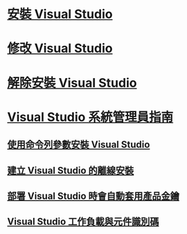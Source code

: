 # [安裝 Visual Studio](install-visual-studio.md)
# [修改 Visual Studio](modify-visual-studio.md)
# [解除安裝 Visual Studio](uninstall-visual-studio.md)
# [Visual Studio 系統管理員指南](visual-studio-administrator-guide.md)
## [使用命令列參數安裝 Visual Studio](use-command-line-parameters-to-install-visual-studio.md)
## [建立 Visual Studio 的離線安裝](create-an-offline-installation-of-visual-studio.md)
## [部署 Visual Studio 時會自動套用產品金鑰](automatically-apply-product-keys-when-deploying-visual-studio.md)
## [Visual Studio 工作負載與元件識別碼](workload-and-component-ids.md)
